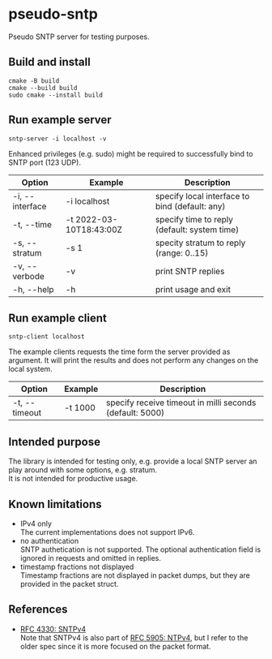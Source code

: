 # pseudo-sntp

Pseudo SNTP server for testing purposes.

## Build and install

````
cmake -B build
cmake --build build
sudo cmake --install build
````

## Run example server

````
sntp-server -i localhost -v
````

Enhanced privileges (e.g. sudo) might be required to successfully bind to SNTP port (123 UDP).

| Option          | Example                 | Description |
| --------------- | ----------------------- | ----------- |
| -i, --interface | -i localhost            | specify local interface to bind (default: any) |
| -t, --time      | -t 2022-03-10T18:43:00Z | specify time to reply (default: system time) |
| -s, --stratum   | -s 1                    | specity stratum to reply (range: 0..15) |
| -v, --verbode   | -v                      | print SNTP replies |
| -h, --help      | -h                      | print usage and exit |

## Run example client

````
sntp-client localhost
````

The example clients requests the time form the server provided as argument. It will print the results and does not perform any changes on the local system.

| Option        | Example | Description |
| ------------- | ------- | ----------- |
| -t, --timeout | -t 1000 | specify receive timeout in milli seconds (default: 5000) |

## Intended purpose

The library is intended for testing only, e.g. provide a local SNTP server an play around with some options, e.g. stratum.  
It is not intended for productive usage.

## Known limitations

- IPv4 only  
  The current implementations does not support IPv6.
- no authentication  
  SNTP authetication is not supported. The optional authentication field is ignored in requests and omitted in replies.
- timestamp fractions not displayed  
  Timestamp fractions are not displayed in packet dumps, but they are provided in the packet struct.

## References

- [RFC 4330: SNTPv4](https://datatracker.ietf.org/doc/html/rfc4330)  
  Note that SNTPv4 is also part of [RFC 5905: NTPv4](https://datatracker.ietf.org/doc/html/rfc5905), but I refer to the older spec since it is more focused on the packet format.
